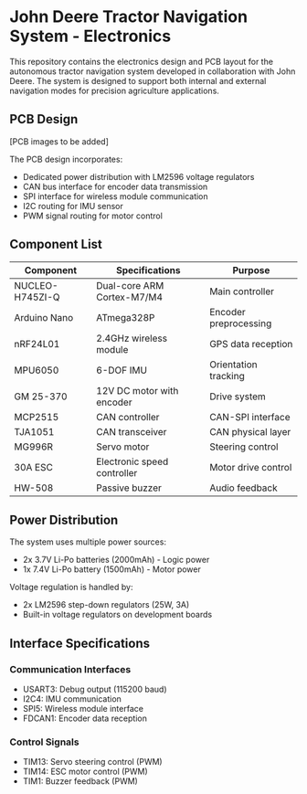 # John Deere Tractor Navigation System - Electronics

This repository contains the electronics design and PCB layout for the autonomous tractor navigation system developed in collaboration with John Deere. The system is designed to support both internal and external navigation modes for precision agriculture applications.

## PCB Design

[PCB images to be added]

The PCB design incorporates:

- Dedicated power distribution with LM2596 voltage regulators
- CAN bus interface for encoder data transmission
- SPI interface for wireless module communication
- I2C routing for IMU sensor
- PWM signal routing for motor control

## Component List

| Component | Specifications | Purpose |
|-----------|---------------|----------|
| NUCLEO-H745ZI-Q | Dual-core ARM Cortex-M7/M4 | Main controller |
| Arduino Nano | ATmega328P | Encoder preprocessing |
| nRF24L01 | 2.4GHz wireless module | GPS data reception |
| MPU6050 | 6-DOF IMU | Orientation tracking |
| GM 25-370 | 12V DC motor with encoder | Drive system |
| MCP2515 | CAN controller | CAN-SPI interface |
| TJA1051 | CAN transceiver | CAN physical layer |
| MG996R | Servo motor | Steering control |
| 30A ESC | Electronic speed controller | Motor drive control |
| HW-508 | Passive buzzer | Audio feedback |

## Power Distribution

The system uses multiple power sources:

- 2x 3.7V Li-Po batteries (2000mAh) - Logic power
- 1x 7.4V Li-Po battery (1500mAh) - Motor power

Voltage regulation is handled by:

- 2x LM2596 step-down regulators (25W, 3A)
- Built-in voltage regulators on development boards

## Interface Specifications

### Communication Interfaces

- USART3: Debug output (115200 baud)
- I2C4: IMU communication
- SPI5: Wireless module interface
- FDCAN1: Encoder data reception

### Control Signals

- TIM13: Servo steering control (PWM)
- TIM14: ESC motor control (PWM)
- TIM1: Buzzer feedback (PWM)
